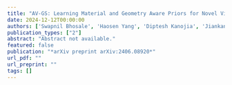 ```yaml
---
title: "AV-GS: Learning Material and Geometry Aware Priors for Novel View Acoustic Synthesis"
date: 2024-12-12T00:00:00
authors: ['Swapnil Bhosale', 'Haosen Yang', 'Diptesh Kanojia', 'Jiankang Deng', 'Xiatian Zhu']
publication_types: ["2"]
abstract: "Abstract not available."
featured: false
publication: "*arXiv preprint arXiv:2406.08920*"
url_pdf: ""
url_preprint: ""
tags: []
---
```

